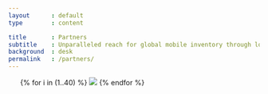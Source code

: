 ```yaml
---
layout      : default
type        : content

title       : Partners
subtitle    : Unparalleled reach for global mobile inventory through lots of direct connections that ensure cost savings for our customers.
background  : desk
permalink   : /partners/
---
```


<ul data-role='partners'>
{% for i in (1..40) %}
  <img src='/assets/images/partners/{{ i }}.jpg' />
{% endfor %}
</ul>
